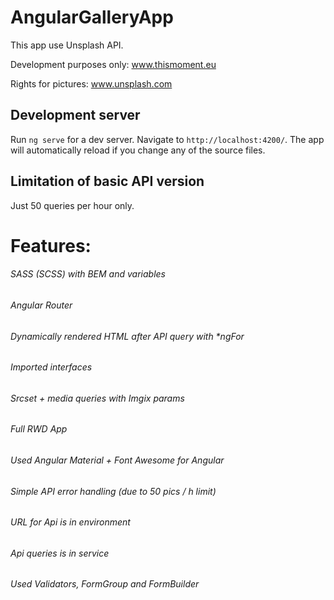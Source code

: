 # AngularGalleryApp

This app use Unsplash API. 

Development purposes only:
www.thismoment.eu

Rights for pictures:
www.unsplash.com

## Development server

Run `ng serve` for a dev server. Navigate to `http://localhost:4200/`. The app will automatically reload if you change any of the source files.

## Limitation of basic API version

Just 50 queries per hour only. 

# Features:

###### SASS (SCSS) with BEM and variables

###### Angular Router

###### Dynamically rendered HTML after API query with *ngFor

###### Imported interfaces

###### Srcset + media queries with Imgix params

###### Full RWD App

###### Used Angular Material + Font Awesome for Angular

###### Simple API error handling (due to 50 pics / h limit)

###### URL for Api is in environment

###### Api queries is in service

###### Used Validators, FormGroup and FormBuilder